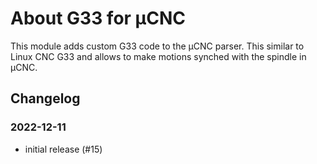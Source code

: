 # About G33 for µCNC

This module adds custom G33 code to the µCNC parser. This similar to Linux CNC G33 and allows to make motions synched with the spindle in µCNC.

## Changelog

### 2022-12-11

- initial release (#15)



